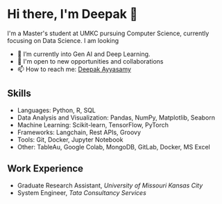 # Hi there, I'm Deepak 👋

I'm a Master's student at UMKC pursuing Computer Science, currently focusing on Data Science. I am looking  

- 🌱 I’m currently into Gen AI and Deep Learning.
- 💼 I'm open to new opportunities and collaborations
- 📫 How to reach me: [Deepak Ayyasamy](https://www.linkedin.com/in/deepak-ayyasamy/)

## Skills

- Languages: Python, R, SQL
- Data Analysis and Visualization: Pandas, NumPy, Matplotlib, Seaborn
- Machine Learning: Scikit-learn, TensorFlow, PyTorch
- Frameworks: Langchain, Rest APIs, Groovy
- Tools: Git, Docker, Jupyter Notebook
- Other: TableAu, Google Colab, MongoDB, GitLab, Docker, MS Excel

## Work Experience

- Graduate Research Assistant, _University of Missouri Kansas City_
- System Engineer, _Tata Consultancy Services_
